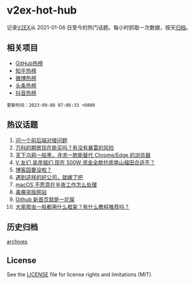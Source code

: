 # v2ex-hot-hub

 记录[V2EX](https://www.v2ex.com/)从 2021-01-06 日至今的热门话题。每小时抓取一次数据，按天[归档](archives)。
 
 ## 相关项目

- [GitHub热榜](https://github.com/lonnyzhang423/github-hot-hub)
- [知乎热榜](https://github.com/lonnyzhang423/zhihu-hot-hub)
- [微博热榜](https://github.com/lonnyzhang423/weibo-hot-hub)
- [头条热榜](https://github.com/lonnyzhang423/toutiao-hot-hub)
- [抖音热榜](https://github.com/lonnyzhang423/douyin-hot-hub)


 `更新时间：2023-09-08 07:06:33 +0800`

## 热议话题

1. [问一个前后端对接问题](https://www.v2ex.com/t/971685)
1. [万科的期房现在能买吗？有没有暴雷的风险](https://www.v2ex.com/t/971586)
1. [天下乌鸦一般黑，寻求一款能替代 Chrome/Edge 的浏览器](https://www.v2ex.com/t/971770)
1. [V 友们,吴彦祖们,现在 500W 资金全款抄底南山福田合适不？](https://www.v2ex.com/t/971647)
1. [博客园要没啦？](https://www.v2ex.com/t/971719)
1. [遇到这样的好公司，就嫁了吧](https://www.v2ex.com/t/971630)
1. [macOS 不愿意在半夜工作怎么处理](https://www.v2ex.com/t/971642)
1. [毒瘤盗版网站](https://www.v2ex.com/t/971583)
1. [Github 新首页就是一坨屎](https://www.v2ex.com/t/971693)
1. [大家爬虫一般都用什么框架？有什么教程推荐吗？](https://www.v2ex.com/t/971606)

## 历史归档

[archives](archives)

## License

See the [LICENSE](LICENSE) file for license rights and limitations (MIT).
